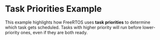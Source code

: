 # Task Priorities Example

This example highlights how FreeRTOS uses **task priorities** to determine which task gets scheduled. Tasks with higher priority will run before lower-priority ones, even if they are both ready.

